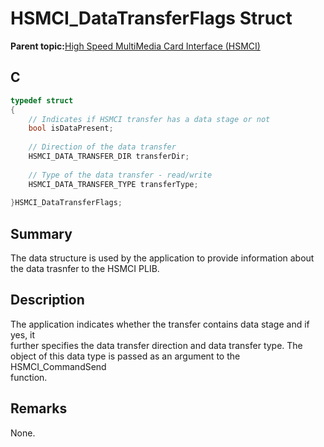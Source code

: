 # HSMCI\_DataTransferFlags Struct

**Parent topic:**[High Speed MultiMedia Card Interface \(HSMCI\)](GUID-E5CEFDBB-10FA-4C89-AAAF-A8ED4107A071.md)

## C

```c
typedef struct
{
    // Indicates if HSMCI transfer has a data stage or not
    bool isDataPresent;
	
    // Direction of the data transfer
    HSMCI_DATA_TRANSFER_DIR transferDir;
	
    // Type of the data transfer - read/write
    HSMCI_DATA_TRANSFER_TYPE transferType;
    
}HSMCI_DataTransferFlags;

```

## Summary

The data structure is used by the application to provide information about the data trasnfer to the HSMCI PLIB.

## Description

The application indicates whether the transfer contains data stage and if yes, it<br />further specifies the data transfer direction and data transfer type. The<br />object of this data type is passed as an argument to the HSMCI\_CommandSend<br />function.

## Remarks

None.

